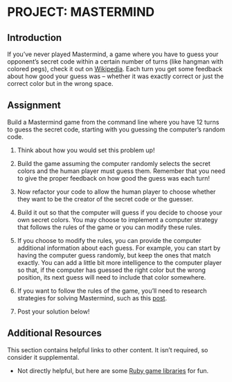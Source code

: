 # PROJECT: MASTERMIND

## Introduction

If you’ve never played Mastermind, a game where you have to guess your opponent’s secret code within a certain number of turns (like hangman with colored pegs), check it out on [Wikipedia](https://en.wikipedia.org/wiki/Mastermind_(board_game)). Each turn you get some feedback about how good your guess was – whether it was exactly correct or just the correct color but in the wrong space.

## Assignment

Build a Mastermind game from the command line where you have 12 turns to guess the secret code, starting with you guessing the computer’s random code.

1. Think about how you would set this problem up!

2. Build the game assuming the computer randomly selects the secret colors and the human player must guess them. Remember that you need to give the proper feedback on how good the guess was each turn!

3. Now refactor your code to allow the human player to choose whether they want to be the creator of the secret code or the guesser.

4. Build it out so that the computer will guess if you decide to choose your own secret colors. You may choose to implement a computer strategy that follows the rules of the game or you can modify these rules.

5. If you choose to modify the rules, you can provide the computer additional information about each guess. For example, you can start by having the computer guess randomly, but keep the ones that match exactly. You can add a little bit more intelligence to the computer player so that, if the computer has guessed the right color but the wrong position, its next guess will need to include that color somewhere.

6. If you want to follow the rules of the game, you’ll need to research strategies for solving Mastermind, such as this [post](https://puzzling.stackexchange.com/questions/546/clever-ways-to-solve-mastermind).

7. Post your solution below!

## Additional Resources

This section contains helpful links to other content. It isn’t required, so consider it supplemental.

- Not directly helpful, but here are some [Ruby game libraries](https://www.ruby-toolbox.com/categories/game_libraries) for fun.
